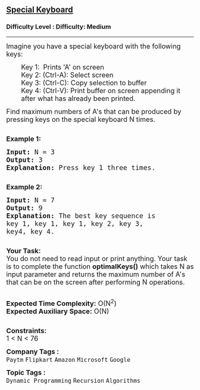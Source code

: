 <h2><a href="https://www.geeksforgeeks.org/problems/special-keyboard3018/1?itm_source=geeksforgeeks&itm_medium=article&itm_campaign=practice_card">Special Keyboard</a></h2><h3>Difficulty Level : Difficulty: Medium</h3><hr><div class="problems_problem_content__Xm_eO"><p><span style="font-size: 18px;">Imagine you have a special keyboard with the following keys:&nbsp;</span></p>
<p style="margin-left: 40px;"><span style="font-size: 18px;">Key 1: &nbsp;Prints 'A' on screen<br>Key 2: (Ctrl-A): Select screen<br>Key 3: (Ctrl-C): Copy selection to buffer<br>Key 4: (Ctrl-V): Print buffer on screen appending it after what has already been printed. </span></p>
<p><span style="font-size: 18px;">Find maximum numbers of A's that can be produced by pressing keys on the special keyboard N times.&nbsp;</span></p>
<p><br><strong><span style="font-size: 18px;">Example 1:</span></strong></p>
<pre><span style="font-size: 18px;"><strong>Input:</strong> N = 3
<strong>Output:</strong> 3
<strong>Explanation:</strong> Press key 1 three times.</span></pre>
<p><br><strong><span style="font-size: 18px;">Example 2:</span></strong></p>
<pre><span style="font-size: 18px;"><strong>Input:</strong> N = 7
<strong>Output:</strong> 9
<strong>Explanation:</strong> The best key sequence is 
key 1, key 1, key 1, key 2, key 3,
key4, key 4.</span></pre>
<p><br><span style="font-size: 18px;"><strong>Your Task:</strong><br>You do not need to read input or print anything. Your task is to complete the function <strong>optimalKeys()</strong> which takes N as input parameter and returns the maximum number of A's that can be on the screen after performing N operations.</span></p>
<p><br><span style="font-size: 18px;"><strong>Expected Time Complexity:</strong> O(N<sup>2</sup>)<br><strong>Expected Auxiliary Space:</strong> O(N)</span></p>
<p><br><span style="font-size: 18px;"><strong>Constraints:</strong><br>1 &lt; N &lt; 76</span></p></div><p><span style=font-size:18px><strong>Company Tags : </strong><br><code>Paytm</code>&nbsp;<code>Flipkart</code>&nbsp;<code>Amazon</code>&nbsp;<code>Microsoft</code>&nbsp;<code>Google</code>&nbsp;<br><p><span style=font-size:18px><strong>Topic Tags : </strong><br><code>Dynamic Programming</code>&nbsp;<code>Recursion</code>&nbsp;<code>Algorithms</code>&nbsp;